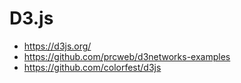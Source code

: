# D3.js

- https://d3js.org/
- https://github.com/prcweb/d3networks-examples
- https://github.com/colorfest/d3js
